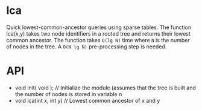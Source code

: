 # lca
Quick lowest-common-ancestor queries using sparse tables. The function lca(x,y) takes two node identifiers in a rooted tree and returns their lowest common ancestor. The function takes `O(lg N)` time where `N` is the number of nodes in the tree. A `O(N lg N)` pre-processing step is needed.

# API
* void init( void ); // Initialize the module (assumes that the tree is built and the number of nodes is stored in variable n
* void lca(int x, int y) // Lowest common ancestor of x and y
